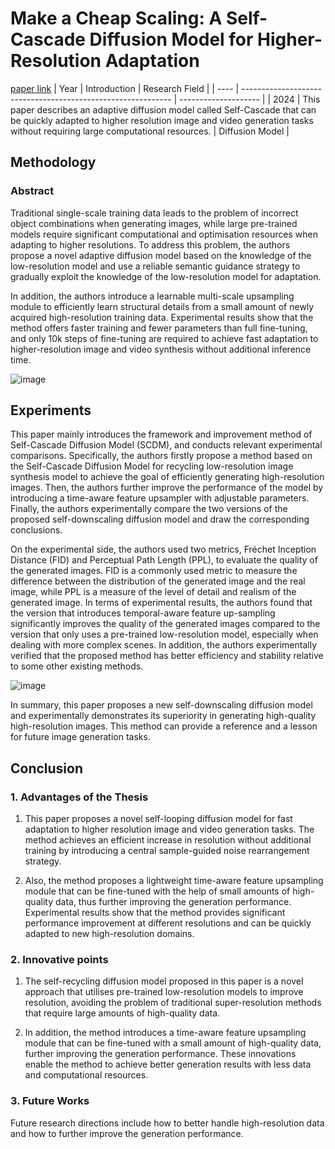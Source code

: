 # Make a Cheap Scaling: A Self-Cascade Diffusion Model for Higher-Resolution Adaptation
[paper link](https://arxiv.org/pdf/2402.10491) 
| Year | Introduction                                                         | Research Field                 |
| ---- | ------------------------------------------------------------ | -------------------- |
| 2024 | This paper describes an adaptive diffusion model called Self-Cascade that can be quickly adapted to higher resolution image and video generation tasks without requiring large computational resources.           | Diffusion Model         |

## Methodology

### Abstract
Traditional single-scale training data leads to the problem of incorrect object combinations when generating images, while large pre-trained models require significant computational and optimisation resources when adapting to higher resolutions. To address this problem, the authors propose a novel adaptive diffusion model based on the knowledge of the low-resolution model and use a reliable semantic guidance strategy to gradually exploit the knowledge of the low-resolution model for adaptation. 

In addition, the authors introduce a learnable multi-scale upsampling module to efficiently learn structural details from a small amount of newly acquired high-resolution training data. Experimental results show that the method offers faster training and fewer parameters than full fine-tuning, and only 10k steps of fine-tuning are required to achieve fast adaptation to higher-resolution image and video synthesis without additional inference time.

![image](https://github.com/user-attachments/assets/48b07b47-235a-43fb-bbe8-727811033256)

## Experiments
This paper mainly introduces the framework and improvement method of Self-Cascade Diffusion Model (SCDM), and conducts relevant experimental comparisons. Specifically, the authors firstly propose a method based on the Self-Cascade Diffusion Model for recycling low-resolution image synthesis model to achieve the goal of efficiently generating high-resolution images. Then, the authors further improve the performance of the model by introducing a time-aware feature upsampler with adjustable parameters. Finally, the authors experimentally compare the two versions of the proposed self-downscaling diffusion model and draw the corresponding conclusions.

On the experimental side, the authors used two metrics, Fréchet Inception Distance (FID) and Perceptual Path Length (PPL), to evaluate the quality of the generated images. FID is a commonly used metric to measure the difference between the distribution of the generated image and the real image, while PPL is a measure of the level of detail and realism of the generated image. In terms of experimental results, the authors found that the version that introduces temporal-aware feature up-sampling significantly improves the quality of the generated images compared to the version that only uses a pre-trained low-resolution model, especially when dealing with more complex scenes. In addition, the authors experimentally verified that the proposed method has better efficiency and stability relative to some other existing methods.

![image](https://github.com/user-attachments/assets/d8ba25d1-37b2-45ba-bc94-c860fd18dc09)

In summary, this paper proposes a new self-downscaling diffusion model and experimentally demonstrates its superiority in generating high-quality high-resolution images. This method can provide a reference and a lesson for future image generation tasks.

## Conclusion

### 1. Advantages of the Thesis
  1. This paper proposes a novel self-looping diffusion model for fast adaptation to higher resolution image and video generation tasks. The method achieves an efficient increase in resolution without additional training by introducing a central sample-guided noise rearrangement strategy.
  
  2. Also, the method proposes a lightweight time-aware feature upsampling module that can be fine-tuned with the help of small amounts of high-quality data, thus further improving the generation performance. Experimental results show that the method provides significant performance improvement at different resolutions and can be quickly adapted to new high-resolution domains.

### 2. Innovative points
  1. The self-recycling diffusion model proposed in this paper is a novel approach that utilises pre-trained low-resolution models to improve resolution, avoiding the problem of traditional super-resolution methods that require large amounts of high-quality data.
  
  2. In addition, the method introduces a time-aware feature upsampling module that can be fine-tuned with a small amount of high-quality data, further improving the generation performance. These innovations enable the method to achieve better generation results with less data and computational resources.

### 3. Future Works
Future research directions include how to better handle high-resolution data and how to further improve the generation performance.   
